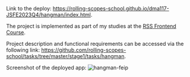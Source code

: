Link to the deploy: https://rolling-scopes-school.github.io/dma117-JSFE2023Q4/hangman/index.html.

The project is implemented as part of my studies at the [RSS Frontend Course](https://rs.school/js/).

Project description and functional requirements can be accessed via the following link: https://github.com/rolling-scopes-school/tasks/tree/master/stage1/tasks/hangman.

Screenshot of the deployed app: 
![hangman-feip](https://github.com/dma117/hangman/assets/54943996/0c52904a-4784-47cd-878a-b825e78367e4)

